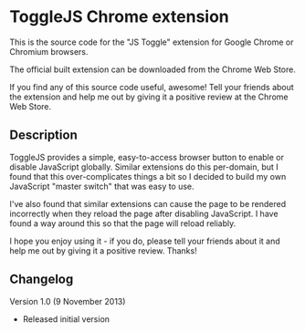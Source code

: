 ToggleJS Chrome extension
=========================

This is the source code for the "JS Toggle" extension for Google Chrome or
Chromium browsers.

The official built extension can be downloaded from the Chrome Web Store.

If you find any of this source code useful, awesome! Tell your friends about the
extension and help me out by giving it a positive review at the Chrome Web Store.

Description
-----------

ToggleJS provides a simple, easy-to-access browser button to enable or disable
JavaScript globally. Similar extensions do this per-domain, but I found that
this over-complicates things a bit so I decided to build my own JavaScript
"master switch" that was easy to use.

I've also found that similar extensions can cause the page to be rendered
incorrectly when they reload the page after disabling JavaScript. I have
found a way around this so that the page will reload reliably.

I hope you enjoy using it - if you do, please tell your friends about it
and help me out by giving it a positive review. Thanks!

Changelog
---------

Version 1.0 (9 November 2013)
- Released initial version